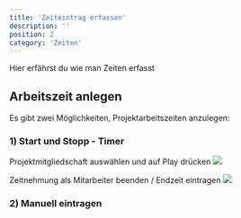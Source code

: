 ```yaml
---
title: 'Zeiteintrag erfassen'
description: ''
position: 2
category: 'Zeiten'
---
```


<alert type="info">Hier erfährst du wie man Zeiten erfasst</alert>

## Arbeitszeit anlegen

Es gibt zwei Möglichkeiten, Projektarbeitszeiten anzulegen:

### 1) Start und Stopp - Timer

Projektmitgliedschaft auswählen und auf Play drücken
<img src="/docs/times/anton-zeit-starten.png"></img>

Zeitnehmung als Mitarbeiter beenden / Endzeit eintragen
<img src="/docs/times/anton-zeit-stoppen.png"></img>

### 2) Manuell eintragen

<!-- ## Zeit erfassen

## Zeit bestätigen

## Zeit sperren -->
